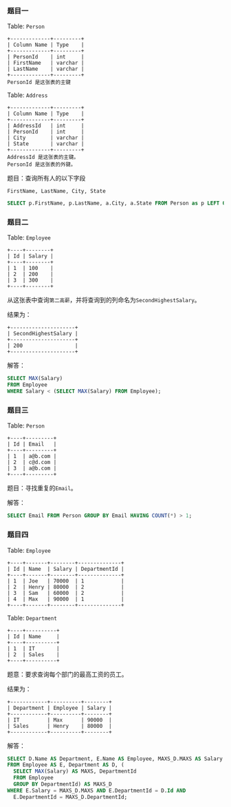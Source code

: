 ### 题目一

Table: `Person`

```
+-------------+---------+
| Column Name | Type    |
+-------------+---------+
| PersonId    | int     |
| FirstName   | varchar |
| LastName    | varchar |
+-------------+---------+
PersonId 是这张表的主键
```

Table: `Address`

```
+-------------+---------+
| Column Name | Type    |
+-------------+---------+
| AddressId   | int     |
| PersonId    | int     |
| City        | varchar |
| State       | varchar |
+-------------+---------+
AddressId 是这张表的主键。
PersonId 是这张表的外键。
```

题目：查询所有人的以下字段
```
FirstName, LastName, City, State
```

```sql
SELECT p.FirstName, p.LastName, a.City, a.State FROM Person as p LEFT OUTER JOIN Address as a on p.PersonId = a.PersonId
```

### 题目二

Table: `Employee`

```
+----+--------+
| Id | Salary |
+----+--------+
| 1  | 100    |
| 2  | 200    |
| 3  | 300    |
+----+--------+
```

从这张表中查询`第二高薪`，并将查询到的列命名为`SecondHighestSalary`。

结果为：

```
+---------------------+
| SecondHighestSalary |
+---------------------+
| 200                 |
+---------------------+
```

解答：

```sql
SELECT MAX(Salary)
FROM Employee
WHERE Salary < (SELECT MAX(Salary) FROM Employee);
```

### 题目三

Table: `Person`

```
+----+---------+
| Id | Email   |
+----+---------+
| 1  | a@b.com |
| 2  | c@d.com |
| 3  | a@b.com |
+----+---------+
```

题目：寻找重复的`Email`。

解答：

```sql
SELECT Email FROM Person GROUP BY Email HAVING COUNT(*) > 1;
```

### 题目四

Table: `Employee`

```
+----+-------+--------+--------------+
| Id | Name  | Salary | DepartmentId |
+----+-------+--------+--------------+
| 1  | Joe   | 70000  | 1            |
| 2  | Henry | 80000  | 2            |
| 3  | Sam   | 60000  | 2            |
| 4  | Max   | 90000  | 1            |
+----+-------+--------+--------------+
```

Table: `Department`

```
+----+----------+
| Id | Name     |
+----+----------+
| 1  | IT       |
| 2  | Sales    |
+----+----------+
```

题意：要求查询每个部门的最高工资的员工。

结果为：

```
+------------+----------+--------+
| Department | Employee | Salary |
+------------+----------+--------+
| IT         | Max      | 90000  |
| Sales      | Henry    | 80000  |
+------------+----------+--------+
```

解答：

```sql
SELECT D.Name AS Department, E.Name AS Employee, MAXS_D.MAXS AS Salary
FROM Employee AS E, Department AS D, (
  SELECT MAX(Salary) AS MAXS, DepartmentId
  FROM Employee
  GROUP BY DepartmentId) AS MAXS_D
WHERE E.Salary = MAXS_D.MAXS AND E.DepartmentId = D.Id AND 
  E.DepartmentId = MAXS_D.DepartmentId;
```